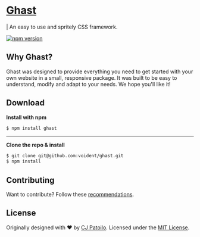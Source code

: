 # [Ghast](https://voident.github.io)

| An easy to use and spritely CSS framework.

[![npm version](https://badge.fury.io/js/ghast.svg)](https://badge.fury.io/js/ghast)


## Why Ghast?

Ghast was designed to provide everything you need to get started with your own website in a small, responsive package. It was built to be easy to understand, modify and adapt to your needs. We hope you'll like it!


## Download

**Install with npm**

```sh
$ npm install ghast
```

----

**Clone the repo & install**

```sh
$ git clone git@github.com:voident/ghast.git
$ npm install
```


## Contributing

Want to contribute? Follow these [recommendations](https://github.com/voident/ghast/blob/master/contributing.md).


## License

Originally designed with ♥ by [CJ Patoilo](http://cjpatoilo.com). Licensed under the [MIT License](https://opensource.org/licenses/MIT).

